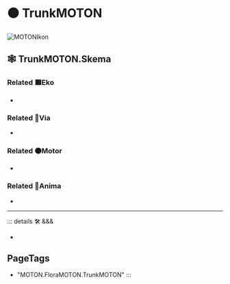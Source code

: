 # 🟠 <motor>TrunkMOTON</motor>

![MOTONIkon](/Ikon/Motor_Ikon.png)

## 🕸 TrunkMOTON.Skema

### Related 🟩<ekos>Eko</ekos>

-

### Related 🔻<via>Via</via>

-

### Related 🟠<motor>Motor</motor>

-

### Related 💜<anima>Anima</anima>

-

---

<!-- =================================================== -->
<!-- =================================================== -->
<!-- =================================================== -->
<!-- =================================================== -->
<!-- =================================================== -->
::: details 🛠 <dev>&&&</dev>

-

<h2>PageTags</h2>

- "MOTON.FloraMOTON.TrunkMOTON"
:::
